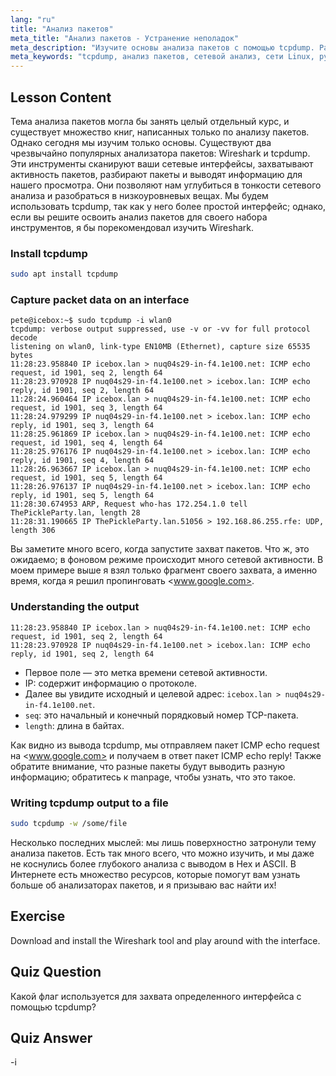 ```yaml
---
lang: "ru"
title: "Анализ пакетов"
meta_title: "Анализ пакетов - Устранение неполадок"
meta_description: "Изучите основы анализа пакетов с помощью tcpdump. Разберитесь в сетевом трафике, захватывайте данные и интерпретируйте вывод с помощью этого руководства по Linux для начинающих."
meta_keywords: "tcpdump, анализ пакетов, сетевой анализ, сети Linux, руководство для начинающих, Wireshark, команды Linux, сетевой трафик"
---
```


## Lesson Content

Тема анализа пакетов могла бы занять целый отдельный курс, и существует множество книг, написанных только по анализу пакетов. Однако сегодня мы изучим только основы. Существуют два чрезвычайно популярных анализатора пакетов: Wireshark и tcpdump. Эти инструменты сканируют ваши сетевые интерфейсы, захватывают активность пакетов, разбирают пакеты и выводят информацию для нашего просмотра. Они позволяют нам углубиться в тонкости сетевого анализа и разобраться в низкоуровневых вещах. Мы будем использовать tcpdump, так как у него более простой интерфейс; однако, если вы решите освоить анализ пакетов для своего набора инструментов, я бы порекомендовал изучить Wireshark.

### Install tcpdump

```bash
sudo apt install tcpdump
```

### Capture packet data on an interface

```plaintext
pete@icebox:~$ sudo tcpdump -i wlan0
tcpdump: verbose output suppressed, use -v or -vv for full protocol decode
listening on wlan0, link-type EN10MB (Ethernet), capture size 65535 bytes
11:28:23.958840 IP icebox.lan > nuq04s29-in-f4.1e100.net: ICMP echo request, id 1901, seq 2, length 64
11:28:23.970928 IP nuq04s29-in-f4.1e100.net > icebox.lan: ICMP echo reply, id 1901, seq 2, length 64
11:28:24.960464 IP icebox.lan > nuq04s29-in-f4.1e100.net: ICMP echo request, id 1901, seq 3, length 64
11:28:24.979299 IP nuq04s29-in-f4.1e100.net > icebox.lan: ICMP echo reply, id 1901, seq 3, length 64
11:28:25.961869 IP icebox.lan > nuq04s29-in-f4.1e100.net: ICMP echo request, id 1901, seq 4, length 64
11:28:25.976176 IP nuq04s29-in-f4.1e100.net > icebox.lan: ICMP echo reply, id 1901, seq 4, length 64
11:28:26.963667 IP icebox.lan > nuq04s29-in-f4.1e100.net: ICMP echo request, id 1901, seq 5, length 64
11:28:26.976137 IP nuq04s29-in-f4.1e100.net > icebox.lan: ICMP echo reply, id 1901, seq 5, length 64
11:28:30.674953 ARP, Request who-has 172.254.1.0 tell ThePickleParty.lan, length 28
11:28:31.190665 IP ThePickleParty.lan.51056 > 192.168.86.255.rfe: UDP, length 306
```

Вы заметите много всего, когда запустите захват пакетов. Что ж, это ожидаемо; в фоновом режиме происходит много сетевой активности. В моем примере выше я взял только фрагмент своего захвата, а именно время, когда я решил пропинговать <www.google.com>.

### Understanding the output

```plaintext
11:28:23.958840 IP icebox.lan > nuq04s29-in-f4.1e100.net: ICMP echo request, id 1901, seq 2, length 64
11:28:23.970928 IP nuq04s29-in-f4.1e100.net > icebox.lan: ICMP echo reply, id 1901, seq 2, length 64
```

- Первое поле — это метка времени сетевой активности.
- IP: содержит информацию о протоколе.
- Далее вы увидите исходный и целевой адрес: `icebox.lan > nuq04s29-in-f4.1e100.net`.
- `seq`: это начальный и конечный порядковый номер TCP-пакета.
- `length`: длина в байтах.

Как видно из вывода tcpdump, мы отправляем пакет ICMP echo request на <www.google.com> и получаем в ответ пакет ICMP echo reply! Также обратите внимание, что разные пакеты будут выводить разную информацию; обратитесь к manpage, чтобы узнать, что это такое.

### Writing tcpdump output to a file

```bash
sudo tcpdump -w /some/file
```

Несколько последних мыслей: мы лишь поверхностно затронули тему анализа пакетов. Есть так много всего, что можно изучить, и мы даже не коснулись более глубокого анализа с выводом в Hex и ASCII. В Интернете есть множество ресурсов, которые помогут вам узнать больше об анализаторах пакетов, и я призываю вас найти их!

## Exercise

Download and install the Wireshark tool and play around with the interface.

## Quiz Question

Какой флаг используется для захвата определенного интерфейса с помощью tcpdump?

## Quiz Answer

-i
